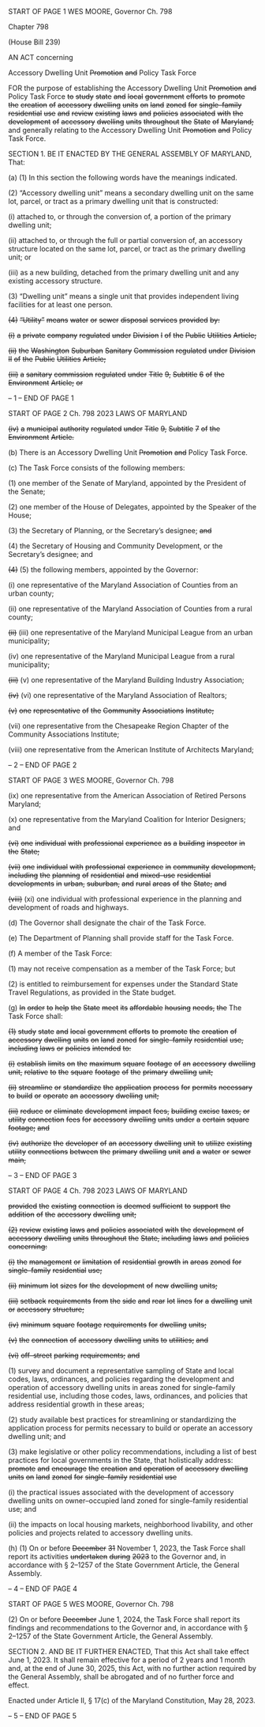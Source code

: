 START OF PAGE 1
WES MOORE, Governor Ch. 798

Chapter 798

(House Bill 239)

AN ACT concerning

Accessory Dwelling Unit ~~Promotion~~ ~~and~~ Policy Task Force

FOR the purpose of establishing the Accessory Dwelling Unit ~~Promotion~~ ~~and~~ Policy Task
Force ~~to~~ ~~study~~ ~~state~~ ~~and~~ ~~local~~ ~~government~~ ~~efforts~~ ~~to~~ ~~promote~~ ~~the~~ ~~creation~~ ~~of~~ ~~accessory~~
~~dwelling~~ ~~units~~ ~~on~~ ~~land~~ ~~zoned~~ ~~for~~ ~~single–family~~ ~~residential~~ ~~use~~ ~~and~~ ~~review~~ ~~existing~~
~~laws~~ ~~and~~ ~~policies~~ ~~associated~~ ~~with~~ ~~the~~ ~~development~~ ~~of~~ ~~accessory~~ ~~dwelling~~ ~~units~~
~~throughout~~ ~~the~~ ~~State~~ ~~of~~ ~~Maryland;~~ and generally relating to the Accessory Dwelling
Unit ~~Promotion~~ ~~and~~ Policy Task Force.

SECTION 1. BE IT ENACTED BY THE GENERAL ASSEMBLY OF MARYLAND,
That:

(a) (1) In this section the following words have the meanings indicated.

(2) “Accessory dwelling unit” means a secondary dwelling unit on the same
lot, parcel, or tract as a primary dwelling unit that is constructed:

(i) attached to, or through the conversion of, a portion of the primary
dwelling unit;

(ii) attached to, or through the full or partial conversion of, an
accessory structure located on the same lot, parcel, or tract as the primary dwelling unit;
or

(iii) as a new building, detached from the primary dwelling unit and
any existing accessory structure.

(3) “Dwelling unit” means a single unit that provides independent living
facilities for at least one person.

~~(4)~~ ~~“Utility”~~ ~~means~~ ~~water~~ ~~or~~ ~~sewer~~ ~~disposal~~ ~~services~~ ~~provided~~ ~~by:~~

~~(i)~~ ~~a~~ ~~private~~ ~~company~~ ~~regulated~~ ~~under~~ ~~Division~~ ~~I~~ ~~of~~ ~~the~~ ~~Public~~
~~Utilities~~ ~~Article;~~

~~(ii)~~ ~~the~~ ~~Washington~~ ~~Suburban~~ ~~Sanitary~~ ~~Commission~~ ~~regulated~~
~~under~~ ~~Division~~ ~~II~~ ~~of~~ ~~the~~ ~~Public~~ ~~Utilities~~ ~~Article;~~

~~(iii)~~ ~~a~~ ~~sanitary~~ ~~commission~~ ~~regulated~~ ~~under~~ ~~Title~~ ~~9,~~ ~~Subtitle~~ ~~6~~ ~~of~~ ~~the~~
~~Environment~~ ~~Article;~~ ~~or~~

– 1 –
END OF PAGE 1

START OF PAGE 2
Ch. 798 2023 LAWS OF MARYLAND

~~(iv)~~ ~~a~~ ~~municipal~~ ~~authority~~ ~~regulated~~ ~~under~~ ~~Title~~ ~~9,~~ ~~Subtitle~~ ~~7~~ ~~of~~ ~~the~~
~~Environment~~ ~~Article.~~

(b) There is an Accessory Dwelling Unit ~~Promotion~~ ~~and~~ Policy Task Force.

(c) The Task Force consists of the following members:

(1) one member of the Senate of Maryland, appointed by the President of
the Senate;

(2) one member of the House of Delegates, appointed by the Speaker of the
House;

(3) the Secretary of Planning, or the Secretary’s designee; ~~and~~

(4) the Secretary of Housing and Community Development, or the
Secretary’s designee; and

~~(4)~~ (5) the following members, appointed by the Governor:

(i) one representative of the Maryland Association of Counties from
an urban county;

(ii) one representative of the Maryland Association of Counties from
a rural county;

~~(ii)~~ (iii) one representative of the Maryland Municipal League
from an urban municipality;

(iv) one representative of the Maryland Municipal League from a
rural municipality;

~~(iii)~~ (v) one representative of the Maryland Building Industry
Association;

~~(iv)~~ (vi) one representative of the Maryland Association of
Realtors;

~~(v)~~ ~~one~~ ~~representative~~ ~~of~~ ~~the~~ ~~Community~~ ~~Associations~~ ~~Institute;~~

(vii) one representative from the Chesapeake Region Chapter of the
Community Associations Institute;

(viii) one representative from the American Institute of Architects
Maryland;

– 2 –
END OF PAGE 2

START OF PAGE 3
WES MOORE, Governor Ch. 798

(ix) one representative from the American Association of Retired
Persons Maryland;

(x) one representative from the Maryland Coalition for Interior
Designers; and

~~(vi)~~ ~~one~~ ~~individual~~ ~~with~~ ~~professional~~ ~~experience~~ ~~as~~ ~~a~~ ~~building~~
~~inspector~~ ~~in~~ ~~the~~ ~~State;~~

~~(vii)~~ ~~one~~ ~~individual~~ ~~with~~ ~~professional~~ ~~experience~~ ~~in~~ ~~community~~
~~development,~~ ~~including~~ ~~the~~ ~~planning~~ ~~of~~ ~~residential~~ ~~and~~ ~~mixed–use~~ ~~residential~~
~~developments~~ ~~in~~ ~~urban,~~ ~~suburban,~~ ~~and~~ ~~rural~~ ~~areas~~ ~~of~~ ~~the~~ ~~State;~~ ~~and~~

~~(viii)~~ (xi) one individual with professional experience in the
planning and development of roads and highways.

(d) The Governor shall designate the chair of the Task Force.

(e) The Department of Planning shall provide staff for the Task Force.

(f) A member of the Task Force:

(1) may not receive compensation as a member of the Task Force; but

(2) is entitled to reimbursement for expenses under the Standard State
Travel Regulations, as provided in the State budget.

(g) ~~In~~ ~~order~~ ~~to~~ ~~help~~ ~~the~~ ~~State~~ ~~meet~~ ~~its~~ ~~affordable~~ ~~housing~~ ~~needs,~~ ~~the~~ The Task
Force shall:

~~(1)~~ ~~study~~ ~~state~~ ~~and~~ ~~local~~ ~~government~~ ~~efforts~~ ~~to~~ ~~promote~~ ~~the~~ ~~creation~~ ~~of~~
~~accessory~~ ~~dwelling~~ ~~units~~ ~~on~~ ~~land~~ ~~zoned~~ ~~for~~ ~~single–family~~ ~~residential~~ ~~use,~~ ~~including~~ ~~laws~~ ~~or~~
~~policies~~ ~~intended~~ ~~to:~~

~~(i)~~ ~~establish~~ ~~limits~~ ~~on~~ ~~the~~ ~~maximum~~ ~~square~~ ~~footage~~ ~~of~~ ~~an~~ ~~accessory~~
~~dwelling~~ ~~unit,~~ ~~relative~~ ~~to~~ ~~the~~ ~~square~~ ~~footage~~ ~~of~~ ~~the~~ ~~primary~~ ~~dwelling~~ ~~unit;~~

~~(ii)~~ ~~streamline~~ ~~or~~ ~~standardize~~ ~~the~~ ~~application~~ ~~process~~ ~~for~~ ~~permits~~
~~necessary~~ ~~to~~ ~~build~~ ~~or~~ ~~operate~~ ~~an~~ ~~accessory~~ ~~dwelling~~ ~~unit;~~

~~(iii)~~ ~~reduce~~ ~~or~~ ~~eliminate~~ ~~development~~ ~~impact~~ ~~fees,~~ ~~building~~ ~~excise~~
~~taxes,~~ ~~or~~ ~~utility~~ ~~connection~~ ~~fees~~ ~~for~~ ~~accessory~~ ~~dwelling~~ ~~units~~ ~~under~~ ~~a~~ ~~certain~~ ~~square~~ ~~footage;~~
~~and~~

~~(iv)~~ ~~authorize~~ ~~the~~ ~~developer~~ ~~of~~ ~~an~~ ~~accessory~~ ~~dwelling~~ ~~unit~~ ~~to~~ ~~utilize~~
~~existing~~ ~~utility~~ ~~connections~~ ~~between~~ ~~the~~ ~~primary~~ ~~dwelling~~ ~~unit~~ ~~and~~ ~~a~~ ~~water~~ ~~or~~ ~~sewer~~ ~~main,~~

– 3 –
END OF PAGE 3

START OF PAGE 4
Ch. 798 2023 LAWS OF MARYLAND

~~provided~~ ~~the~~ ~~existing~~ ~~connection~~ ~~is~~ ~~deemed~~ ~~sufficient~~ ~~to~~ ~~support~~ ~~the~~ ~~addition~~ ~~of~~ ~~the~~
~~accessory~~ ~~dwelling~~ ~~unit;~~

~~(2)~~ ~~review~~ ~~existing~~ ~~laws~~ ~~and~~ ~~policies~~ ~~associated~~ ~~with~~ ~~the~~ ~~development~~ ~~of~~
~~accessory~~ ~~dwelling~~ ~~units~~ ~~throughout~~ ~~the~~ ~~State,~~ ~~including~~ ~~laws~~ ~~and~~ ~~policies~~ ~~concerning:~~

~~(i)~~ ~~the~~ ~~management~~ ~~or~~ ~~limitation~~ ~~of~~ ~~residential~~ ~~growth~~ ~~in~~ ~~areas~~
~~zoned~~ ~~for~~ ~~single–family~~ ~~residential~~ ~~use;~~

~~(ii)~~ ~~minimum~~ ~~lot~~ ~~sizes~~ ~~for~~ ~~the~~ ~~development~~ ~~of~~ ~~new~~ ~~dwelling~~ ~~units;~~

~~(iii)~~ ~~setback~~ ~~requirements~~ ~~from~~ ~~the~~ ~~side~~ ~~and~~ ~~rear~~ ~~lot~~ ~~lines~~ ~~for~~ ~~a~~
~~dwelling~~ ~~unit~~ ~~or~~ ~~accessory~~ ~~structure;~~

~~(iv)~~ ~~minimum~~ ~~square~~ ~~footage~~ ~~requirements~~ ~~for~~ ~~dwelling~~ ~~units;~~

~~(v)~~ ~~the~~ ~~connection~~ ~~of~~ ~~accessory~~ ~~dwelling~~ ~~units~~ ~~to~~ ~~utilities;~~ ~~and~~

~~(vi)~~ ~~off–street~~ ~~parking~~ ~~requirements;~~ ~~and~~

(1) survey and document a representative sampling of State and local
codes, laws, ordinances, and policies regarding the development and operation of accessory
dwelling units in areas zoned for single–family residential use, including those codes, laws,
ordinances, and policies that address residential growth in these areas;

(2) study available best practices for streamlining or standardizing the
application process for permits necessary to build or operate an accessory dwelling unit;
and

(3) make legislative or other policy recommendations, including a list of
best practices for local governments in the State, that holistically address: ~~promote~~ ~~and~~
~~encourage~~ ~~the~~ ~~creation~~ ~~and~~ ~~operation~~ ~~of~~ ~~accessory~~ ~~dwelling~~ ~~units~~ ~~on~~ ~~land~~ ~~zoned~~ ~~for~~
~~single–family~~ ~~residential~~ ~~use~~

(i) the practical issues associated with the development of accessory
dwelling units on owner–occupied land zoned for single–family residential use; and

(ii) the impacts on local housing markets, neighborhood livability,
and other policies and projects related to accessory dwelling units.

(h) (1) On or before ~~December~~ ~~31~~ November 1, 2023, the Task Force shall
report its activities ~~undertaken~~ ~~during~~ ~~2023~~ to the Governor and, in accordance with §
2–1257 of the State Government Article, the General Assembly.

– 4 –
END OF PAGE 4

START OF PAGE 5
WES MOORE, Governor Ch. 798

(2) On or before ~~December~~ June 1, 2024, the Task Force shall report its
findings and recommendations to the Governor and, in accordance with § 2–1257 of the
State Government Article, the General Assembly.

SECTION 2. AND BE IT FURTHER ENACTED, That this Act shall take effect June
1, 2023. It shall remain effective for a period of 2 years and 1 month and, at the end of June
30, 2025, this Act, with no further action required by the General Assembly, shall be
abrogated and of no further force and effect.

Enacted under Article II, § 17(c) of the Maryland Constitution, May 28, 2023.

– 5 –
END OF PAGE 5